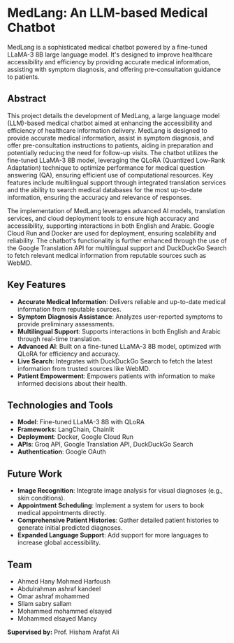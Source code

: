# MedLang: An LLM-based Medical Chatbot

MedLang is a sophisticated medical chatbot powered by a fine-tuned LLaMA-3 8B large language model. It's designed to improve healthcare accessibility and efficiency by providing accurate medical information, assisting with symptom diagnosis, and offering pre-consultation guidance to patients.

## Abstract

This project details the development of MedLang, a large language model (LLM)-based medical chatbot aimed at enhancing the accessibility and efficiency of healthcare information delivery. MedLang is designed to provide accurate medical information, assist in symptom diagnosis, and offer pre-consultation instructions to patients, aiding in preparation and potentially reducing the need for follow-up visits. The chatbot utilizes the fine-tuned LLaMA-3 8B model, leveraging the QLoRA (Quantized Low-Rank Adaptation) technique to optimize performance for medical question answering (QA), ensuring efficient use of computational resources. Key features include multilingual support through integrated translation services and the ability to search medical databases for the most up-to-date information, ensuring the accuracy and relevance of responses.

The implementation of MedLang leverages advanced AI models, translation services, and cloud deployment tools to ensure high accuracy and accessibility, supporting interactions in both English and Arabic. Google Cloud Run and Docker are used for deployment, ensuring scalability and reliability. The chatbot's functionality is further enhanced through the use of the Google Translation API for multilingual support and DuckDuckGo Search to fetch relevant medical information from reputable sources such as WebMD.

## Key Features

*   **Accurate Medical Information**: Delivers reliable and up-to-date medical information from reputable sources.
*   **Symptom Diagnosis Assistance**: Analyzes user-reported symptoms to provide preliminary assessments.
*   **Multilingual Support**: Supports interactions in both English and Arabic through real-time translation.
*   **Advanced AI**: Built on a fine-tuned LLaMA-3 8B model, optimized with QLoRA for efficiency and accuracy.
*   **Live Search**: Integrates with DuckDuckGo Search to fetch the latest information from trusted sources like WebMD.
*   **Patient Empowerment**: Empowers patients with information to make informed decisions about their health.

## Technologies and Tools

*   **Model**: Fine-tuned LLaMA-3 8B with QLoRA
*   **Frameworks**: LangChain, Chainlit
*   **Deployment**: Docker, Google Cloud Run
*   **APIs**: Groq API, Google Translation API, DuckDuckGo Search
*   **Authentication**: Google OAuth

## Future Work

*   **Image Recognition**: Integrate image analysis for visual diagnoses (e.g., skin conditions).
*   **Appointment Scheduling**: Implement a system for users to book medical appointments directly.
*   **Comprehensive Patient Histories**: Gather detailed patient histories to generate initial predicted diagnoses.
*   **Expanded Language Support**: Add support for more languages to increase global accessibility.

## Team

*   Ahmed Hany Mohmed Harfoush
*   Abdulrahman ashraf kandeel
*   Omar ashraf mohammed
*   Sllam sabry sallam
*   Mohammed mohammed elsayed
*   Mohammed elsayed Mancy

**Supervised by:** Prof. Hisham Arafat Ali